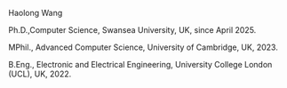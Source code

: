 Haolong Wang

Ph.D.,Computer Science, Swansea University, UK, since April 2025.

MPhil., Advanced Computer Science, University of Cambridge, UK, 2023.

B.Eng., Electronic and Electrical Engineering, University College London (UCL), UK, 2022.
